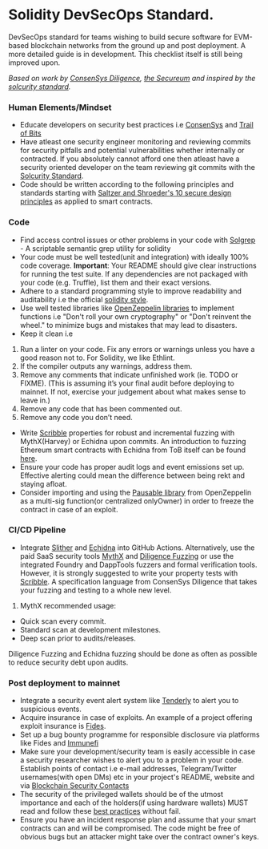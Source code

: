 # Solidity DevSecOps Standard.

DevSecOps standard for teams wishing to build secure software for EVM-based blockchain networks from the ground up and post deployment.
A more detailed guide is in development. This checklist itself is still being improved upon.

_Based on work by [ConsenSys Diligence](https://consensys.github.io/smart-contract-best-practices/), [the Secureum](https://secureum.xyz/) and inspired by the [solcurity standard](https://github.com/Rari-Capital/solcurity)._

### Human Elements/Mindset

- Educate developers on security best practices i.e [ConsenSys](https://consensys.github.io/smart-contract-best-practices/) and [Trail of Bits](https://github.com/crytic/building-secure-contracts)
- Have atleast one security engineer monitoring and reviewing commits for security pitfalls and potential vulnerabilities whether internally or contracted. If you absolutely cannot afford one then atleast have a security oriented developer on the team reviewing git commits with the [Solcurity Standard](https://github.com/Rari-Capital/solcurity).
- Code should be written according to the following principles and standards starting with [Saltzer and Shroeder's 10 secure design principles](https://github.com/morphean-sec/secure-smart-contract-design-principles) as applied to smart contracts.

### Code

- Find access control issues or other problems in your code with [Solgrep](https://github.com/tintinweb/solgrep) - A scriptable semantic grep utility for solidity
- Your code must be well tested(unit and integration) with ideally 100% code coverage. **Important**: Your README should give clear instructions for running the test suite. If any dependencies are not packaged with your code (e.g. Truffle), list them and their exact versions.
- Adhere to a standard programming style to improve readability and auditability i.e the official [solidity style](https://docs.soliditylang.org/en/v0.8.11/style-guide.html). 
- Use well tested libraries like [OpenZeppelin libraries](https://docs.openzeppelin.com/contracts/4.x/) to implement functions i.e "Don't roll your own cryptography" or "Don't reinvent the wheel." to minimize bugs and mistakes that may lead to disasters.
- Keep it clean i.e
1. Run a linter on your code. Fix any errors or warnings unless you have a good reason not to. For Solidity, we like Ethlint.
2. If the compiler outputs any warnings, address them.
3. Remove any comments that indicate unfinished work (ie. TODO or FIXME). (This is assuming it’s your final audit before deploying to mainnet. If not, exercise your judgement about what makes sense to leave in.)
4. Remove any code that has been commented out.
5. Remove any code you don’t need.
- Write [Scribble](https://consensys.net/diligence/scribble/) properties for robust and incremental fuzzing with MythX(Harvey) or Echidna upon commits. An introduction to fuzzing Ethereum smart contracts with Echidna from ToB itself can be found [here](https://github.com/crytic/building-secure-contracts/tree/master/program-analysis/echidna).
- Ensure your code has proper audit logs and event emissions set up. Effective alerting could mean the difference between being rekt and staying afloat.
- Consider importing and using the [Pausable library](https://docs.openzeppelin.com/contracts/4.x/api/security#Pausable) from OpenZeppelin as a multi-sig function(or centralized onlyOwner) in order to freeze the contract in case of an exploit.

### CI/CD Pipeline

- Integrate [Slither](https://github.com/crytic/slither-action) and [Echidna](https://github.com/crytic/echidna-action) into GitHub Actions. Alternatively, use the paid SaaS security tools [MythX](https://mythx.io/) and [Diligence Fuzzing](https://consensys.net/diligence/fuzzing/) or use the integrated Foundry and DappTools fuzzers and formal verification tools. However, it is strongly suggested to write your property tests with [Scribble](https://consensys.net/diligence/scribble/). A specification language from ConsenSys Diligence that takes your fuzzing and testing to a whole new level.
1. MythX recommended usage:
- Quick scan every commit.
- Standard scan at development milestones.
- Deep scan prior to audits/releases.

Diligence Fuzzing and Echidna fuzzing should be done as often as possible to reduce security debt upon audits.

### Post deployment to mainnet

- Integrate a security event alert system like [Tenderly](https://tenderly.co/) to alert you to suspicious events.
- Acquire insurance in case of exploits. An example of a project offering exploit insurance is [Fides](https://confidencesystem.webflow.io/).
- Set up a bug bounty programme for responsible disclosure via platforms like Fides and [Immunefi](https://immunefi.com/)
- Make sure your development/security team is easily accessible in case a security researcher wishes to alert you to a problem in your code. Establish points of contact i.e e-mail addresses, Telegram/Twitter usernames(with open DMs) etc in your project's README, website and via [Blockchain Security Contacts](https://github.com/crytic/blockchain-security-contacts)
- The security of the privileged wallets should be of the utmost importance and each of the holders(if using hardware wallets) MUST read and follow these [best practices](https://blog.trailofbits.com/2018/11/27/10-rules-for-the-secure-use-of-cryptocurrency-hardware-wallets/) without fail.
- Ensure you have an incident response plan and assume that your smart contracts can and will be compromised. The code might be free of obvious bugs but an attacker might take over the contract owner's keys.
